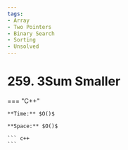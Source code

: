 ```yaml
---
tags:
- Array
- Two Pointers
- Binary Search
- Sorting
- Unsolved
---
```



# 259. 3Sum Smaller

=== "C++"

    **Time:** $O()$

    **Space:** $O()$

    ``` c++
    ```